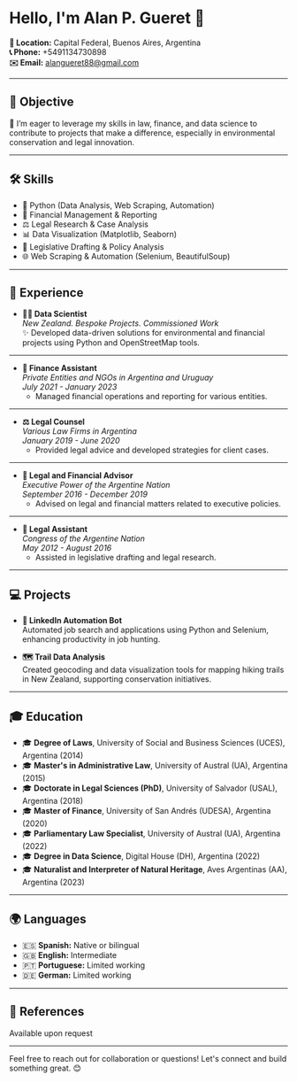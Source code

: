 # Hello, I'm Alan P. Gueret 👋

**📍 Location:** Capital Federal, Buenos Aires, Argentina  
**📞 Phone:** +5491134730898  
**✉️ Email:** alangueret88@gmail.com

---

## 🎯 Objective  
🚀 I’m eager to leverage my skills in law, finance, and data science to contribute to projects that make a difference, especially in environmental conservation and legal innovation.

---

## 🛠️ Skills  
- 🐍 Python (Data Analysis, Web Scraping, Automation)
- 💼 Financial Management & Reporting
- ⚖️ Legal Research & Case Analysis
- 📊 Data Visualization (Matplotlib, Seaborn)
- 📝 Legislative Drafting & Policy Analysis
- 🌐 Web Scraping & Automation (Selenium, BeautifulSoup)
  
---

## 💼 Experience  

- **🧑‍💻 Data Scientist**  
  *New Zealand. Bespoke Projects. Commissioned Work*  
  ✨ Developed data-driven solutions for environmental and financial projects using Python and OpenStreetMap tools.

---

- **💼 Finance Assistant**  
  *Private Entities and NGOs in Argentina and Uruguay*  
  *July 2021 - January 2023*  
  - Managed financial operations and reporting for various entities.

---

- **⚖️ Legal Counsel**  
  *Various Law Firms in Argentina*  
  *January 2019 - June 2020*  
  - Provided legal advice and developed strategies for client cases.

---

- **💼 Legal and Financial Advisor**  
  *Executive Power of the Argentine Nation*  
  *September 2016 - December 2019*  
  - Advised on legal and financial matters related to executive policies.

---

- **📜 Legal Assistant**  
  *Congress of the Argentine Nation*  
  *May 2012 - August 2016*  
  - Assisted in legislative drafting and legal research.

---

## 💻 Projects  
- **🤖 LinkedIn Automation Bot**  
  Automated job search and applications using Python and Selenium, enhancing productivity in job hunting.

- **🗺️ Trail Data Analysis**  
  Created geocoding and data visualization tools for mapping hiking trails in New Zealand, supporting conservation initiatives.

---

## 🎓 Education  
- 🎓 **Degree of Laws**, University of Social and Business Sciences (UCES), Argentina (2014)  
- 🎓 **Master's in Administrative Law**, University of Austral (UA), Argentina (2015)  
- 🎓 **Doctorate in Legal Sciences (PhD)**, University of Salvador (USAL), Argentina (2018)  
- 🎓 **Master of Finance**, University of San Andrés (UDESA), Argentina (2020)  
- 🎓 **Parliamentary Law Specialist**, University of Austral (UA), Argentina (2022)  
- 🎓 **Degree in Data Science**, Digital House (DH), Argentina (2022)  
- 🎓 **Naturalist and Interpreter of Natural Heritage**, Aves Argentinas (AA), Argentina (2023)

---

## 🌍 Languages  
- 🇪🇸 **Spanish:** Native or bilingual  
- 🇬🇧 **English:** Intermediate  
- 🇵🇹 **Portuguese:** Limited working  
- 🇩🇪 **German:** Limited working

---

## 📜 References  
Available upon request

---

Feel free to reach out for collaboration or questions! Let's connect and build something great. 😊
